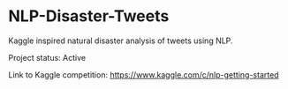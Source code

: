 # NLP-Disaster-Tweets
Kaggle inspired natural disaster analysis of tweets using NLP.

Project status: Active

Link to Kaggle competition: https://www.kaggle.com/c/nlp-getting-started
